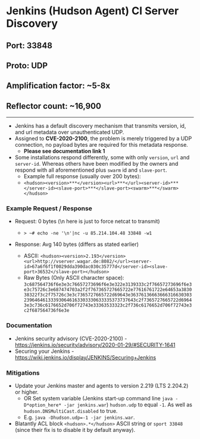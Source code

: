 # Jenkins (Hudson Agent) CI Server Discovery

## Port: 33848

## Proto: UDP

## Amplification factor: ~5-8x

## Reflector count: ~16,900

---

- Jenkins has a default discovery mechanism that transmits version, id, and url metadata over unauthenticated UDP.
- Assigned to **CVE-2020-2100**, the problem is merely triggered by a UDP connection, no payload bytes are required for this metadata response.
  - **Please see documentation link 1**
- Some installations respond differently, some with only `version`, `url` and `server-id`. Whereas others have been modified by the owners and respond with all aforementioned plus `swarm` id and `slave-port`.
  - Example full response (usually over 200 bytes):
  - `<hudson><version>***</version><url>***</url><server-id>***</server-id><slave-port>***</slave-port><swarm>***</swarm></hudson>`

### Example Request / Response

- Request: 0 bytes (\n here is just to force netcat to transmit)

  - `> ~# echo -ne '\n'|nc -u 85.214.104.48 33848 -w1`

- Response: Avg 140 bytes (differs as stated earlier)

  - ASCII: `<hudson><version>2.193</version><url>http://vserver.wagar.de:8082/</url><server-id>67a6f6f1f0029dda390dac030c35777d</server-id><slave-port>36532</slave-port></hudson>`
  - Raw Bytes (Only ASCII character space): `3c687564736f6e3e3c76657273696f6e3e322e3139333c2f76657273696f6e3e3c75726c3e687474703a2f2f767365727665722e77616761722e64653a383038322f3c2f75726c3e3c7365727665722d69643e36376136663666316630303239646461333930646163303330633335373737643c2f7365727665722d69643e3c736c6176652d706f72743e33363533323c2f736c6176652d706f72743e3c2f687564736f6e3e`

### Documentation

- Jenkins security advisory (CVE-2020-2100) - <https://jenkins.io/security/advisory/2020-01-29/#SECURITY-1641>
- Securing your Jenkins - <https://wiki.jenkins.io/display/JENKINS/Securing+Jenkins>

### Mitigations

- Update your Jenkins master and agents to version 2.219 (LTS 2.204.2) or higher.
  - OR Set system variable (Jenkins start-up command line `java -D*option_here* -jar jenkins.war`) `hudson.udp` to equal `-1`. As well as `hudson.DNSMultiCast.disabled` to true.
  - E.g. `java -Dhudson.udp=-1 -jar jenkins.war`.
- Blatantly ACL block `<hudson>.*</hudson>` ASCII string or `sport 33848` (since their fix is to disable it by default anyway).
